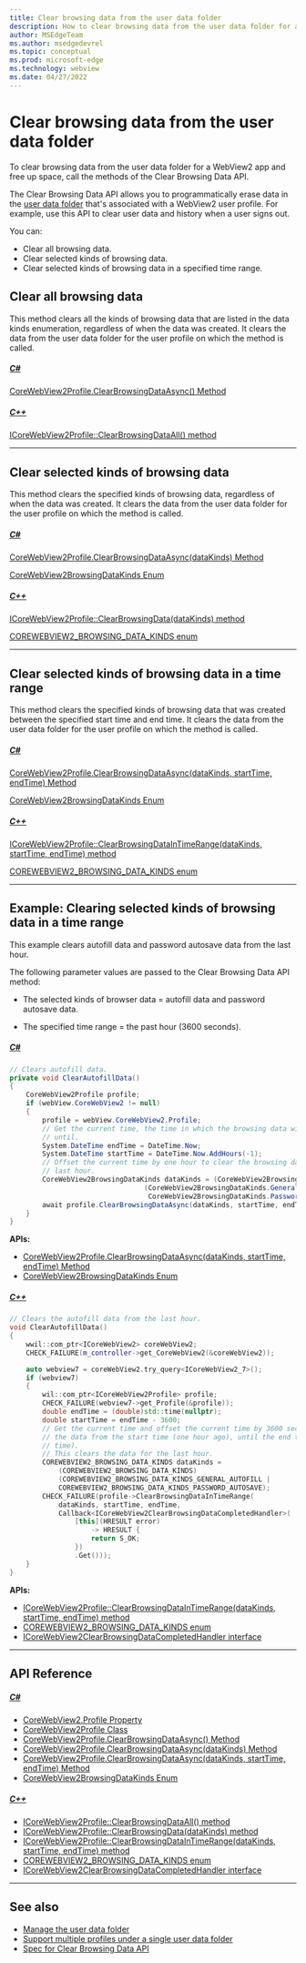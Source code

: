 ```yaml
---
title: Clear browsing data from the user data folder
description: How to clear browsing data from the user data folder for a WebView2 app to free up space.
author: MSEdgeTeam
ms.author: msedgedevrel
ms.topic: conceptual
ms.prod: microsoft-edge
ms.technology: webview
ms.date: 04/27/2022
---
```

# Clear browsing data from the user data folder

To clear browsing data from the user data folder for a WebView2 app and free up space, call the methods of the Clear Browsing Data API.

The Clear Browsing Data API allows you to programmatically erase data in the [user data folder](user-data-folder.md) that's associated with a WebView2 user profile.  For example, use this API to clear user data and history when a user signs out.

You can:
*  Clear all browsing data.
*  Clear selected kinds of browsing data.
*  Clear selected kinds of browsing data in a specified time range.


<!-- ====================================================================== -->
## Clear all browsing data

This method clears all the kinds of browsing data that are listed in the data kinds enumeration, regardless of when the data was created.  It clears the data from the user data folder for the user profile on which the method is called.


<!-- ------------------------------ -->

##### [C#](#tab/csharp)

[CoreWebView2Profile.ClearBrowsingDataAsync() Method](/dotnet/api/microsoft.web.webview2.core.corewebview2profile.clearbrowsingdataasync#microsoft-web-webview2-core-corewebview2profile-clearbrowsingdataasync)


<!-- ------------------------------ -->

##### [C++](#tab/cpp)

[ICoreWebView2Profile::ClearBrowsingDataAll() method](/microsoft-edge/webview2/reference/win32/icorewebview2experimentalprofile4#clearbrowsingdataall)


---

<!-- end of tab-set -->


<!-- ====================================================================== -->
## Clear selected kinds of browsing data

This method clears the specified kinds of browsing data, regardless of when the data was created.  It clears the data from the user data folder for the user profile on which the method is called.


<!-- ------------------------------ -->

##### [C#](#tab/csharp)

[CoreWebView2Profile.ClearBrowsingDataAsync(dataKinds) Method](/dotnet/api/microsoft.web.webview2.core.corewebview2profile.clearbrowsingdataasync#microsoft-web-webview2-core-corewebview2profile-clearbrowsingdataasync(microsoft-web-webview2-core-corewebview2browsingdatakinds))

[CoreWebView2BrowsingDataKinds Enum](/dotnet/api/microsoft.web.webview2.core.corewebview2browsingdatakinds)


<!-- ------------------------------ -->

##### [C++](#tab/cpp)

[ICoreWebView2Profile::ClearBrowsingData(dataKinds) method](/microsoft-edge/webview2/reference/win32/icorewebview2experimentalprofile4#clearbrowsingdata)

[COREWEBVIEW2_BROWSING_DATA_KINDS enum](/microsoft-edge/webview2/reference/win32/icorewebview2experimentalcompositioncontroller4#corewebview2_browsing_data_kinds)

---

<!-- end of tab-set -->


<!-- ====================================================================== -->
## Clear selected kinds of browsing data in a time range

This method clears the specified kinds of browsing data that was created between the specified start time and end time.  It clears the data from the user data folder for the user profile on which the method is called.


<!-- ------------------------------ -->

##### [C#](#tab/csharp)

[CoreWebView2Profile.ClearBrowsingDataAsync(dataKinds, startTime, endTime) Method](/dotnet/api/microsoft.web.webview2.core.corewebview2profile.clearbrowsingdataasync#microsoft-web-webview2-core-corewebview2profile-clearbrowsingdataasync(microsoft-web-webview2-core-corewebview2browsingdatakinds-system-datetime-system-datetime))

[CoreWebView2BrowsingDataKinds Enum](/dotnet/api/microsoft.web.webview2.core.corewebview2browsingdatakinds)


<!-- ------------------------------ -->

##### [C++](#tab/cpp)

[ICoreWebView2Profile::ClearBrowsingDataInTimeRange(dataKinds, startTime, endTime) method](/microsoft-edge/webview2/reference/win32/icorewebview2experimentalprofile4#clearbrowsingdataintimerange)

[COREWEBVIEW2_BROWSING_DATA_KINDS enum](/microsoft-edge/webview2/reference/win32/icorewebview2experimentalcompositioncontroller4#corewebview2_browsing_data_kinds)

---

<!-- end of tab-set -->


<!-- ====================================================================== -->
## Example: Clearing selected kinds of browsing data in a time range

This example clears autofill data and password autosave data from the last hour.

The following parameter values are passed to the Clear Browsing Data API method:

*  The selected kinds of browser data = autofill data and password autosave data.

*  The specified time range = the past hour (3600 seconds).


<!-- ------------------------------ -->

##### [C#](#tab/csharp)

```csharp
// Clears autofill data.
private void ClearAutofillData()
{
    CoreWebView2Profile profile;
    if (webView.CoreWebView2 != null)
    {
        profile = webView.CoreWebView2.Profile;
        // Get the current time, the time in which the browsing data will be cleared
        // until.
        System.DateTime endTime = DateTime.Now;
        System.DateTime startTime = DateTime.Now.AddHours(-1);
        // Offset the current time by one hour to clear the browsing data from the
        // last hour.
        CoreWebView2BrowsingDataKinds dataKinds = (CoreWebView2BrowsingDataKinds)
                                 (CoreWebView2BrowsingDataKinds.GeneralAutofill | 
                                  CoreWebView2BrowsingDataKinds.PasswordAutosave);
        await profile.ClearBrowsingDataAsync(dataKinds, startTime, endTime);
    }
}
```

**APIs:**

* [CoreWebView2Profile.ClearBrowsingDataAsync(dataKinds, startTime, endTime) Method](/dotnet/api/microsoft.web.webview2.core.corewebview2profile.clearbrowsingdataasync#microsoft-web-webview2-core-corewebview2profile-clearbrowsingdataasync(microsoft-web-webview2-core-corewebview2browsingdatakinds-system-datetime-system-datetime))
* [CoreWebView2BrowsingDataKinds Enum](/dotnet/api/microsoft.web.webview2.core.corewebview2browsingdatakinds)


<!-- ------------------------------ -->

##### [C++](#tab/cpp)

```cpp
// Clears the autofill data from the last hour.
void ClearAutofillData()
{
    wwil::com_ptr<ICoreWebView2> coreWebView2;
    CHECK_FAILURE(m_controller->get_CoreWebView2(&coreWebView2));

    auto webview7 = coreWebView2.try_query<ICoreWebView2_7>();
    if (webview7)
    {
        wil::com_ptr<ICoreWebView2Profile> profile;
        CHECK_FAILURE(webview7->get_Profile(&profile));
        double endTime = (double)std::time(nullptr);
        double startTime = endTime - 3600;
        // Get the current time and offset the current time by 3600 seconds to clear
        // the data from the start time (one hour ago), until the end time (present 
        // time).
        // This clears the data for the last hour.
        COREWEBVIEW2_BROWSING_DATA_KINDS dataKinds = 
            (COREWEBVIEW2_BROWSING_DATA_KINDS)
            (COREWEBVIEW2_BROWSING_DATA_KINDS_GENERAL_AUTOFILL |
            COREWEBVIEW2_BROWSING_DATA_KINDS_PASSWORD_AUTOSAVE);
        CHECK_FAILURE(profile->ClearBrowsingDataInTimeRange(
            dataKinds, startTime, endTime,
            Callback<ICoreWebView2ClearBrowsingDataCompletedHandler>(
                [this](HRESULT error)
                    -> HRESULT {
                    return S_OK;
                })
                .Get()));
    }
}
```

**APIs:**

* [ICoreWebView2Profile::ClearBrowsingDataInTimeRange(dataKinds, startTime, endTime) method](/microsoft-edge/webview2/reference/win32/icorewebview2experimentalprofile4#clearbrowsingdataintimerange)
* [COREWEBVIEW2_BROWSING_DATA_KINDS enum](/microsoft-edge/webview2/reference/win32/icorewebview2experimentalcompositioncontroller4#corewebview2_browsing_data_kinds)
* [ICoreWebView2ClearBrowsingDataCompletedHandler interface](/microsoft-edge/webview2/reference/win32/icorewebview2experimentalclearbrowsingdatacompletedhandler)

---

<!-- end of tab-set -->


<!-- ====================================================================== -->
## API Reference


<!-- ------------------------------ -->

##### [C#](#tab/csharp)

* [CoreWebView2.Profile Property](/dotnet/api/microsoft.web.webview2.core.corewebview2.profile)
* [CoreWebView2Profile Class](/dotnet/api/microsoft.web.webview2.core.corewebview2profile)
* [CoreWebView2Profile.ClearBrowsingDataAsync() Method](/dotnet/api/microsoft.web.webview2.core.corewebview2profile.clearbrowsingdataasync#microsoft-web-webview2-core-corewebview2profile-clearbrowsingdataasync)
* [CoreWebView2Profile.ClearBrowsingDataAsync(dataKinds) Method](/dotnet/api/microsoft.web.webview2.core.corewebview2profile.clearbrowsingdataasync#microsoft-web-webview2-core-corewebview2profile-clearbrowsingdataasync(microsoft-web-webview2-core-corewebview2browsingdatakinds))
* [CoreWebView2Profile.ClearBrowsingDataAsync(dataKinds, startTime, endTime) Method](/dotnet/api/microsoft.web.webview2.core.corewebview2profile.clearbrowsingdataasync#microsoft-web-webview2-core-corewebview2profile-clearbrowsingdataasync(microsoft-web-webview2-core-corewebview2browsingdatakinds-system-datetime-system-datetime))
* [CoreWebView2BrowsingDataKinds Enum](/dotnet/api/microsoft.web.webview2.core.corewebview2browsingdatakinds)


<!-- ------------------------------ -->

##### [C++](#tab/cpp)

* [ICoreWebView2Profile::ClearBrowsingDataAll() method](/microsoft-edge/webview2/reference/win32/icorewebview2experimentalprofile4#clearbrowsingdataall)
* [ICoreWebView2Profile::ClearBrowsingData(dataKinds) method](/microsoft-edge/webview2/reference/win32/icorewebview2experimentalprofile4#clearbrowsingdata)
* [ICoreWebView2Profile::ClearBrowsingDataInTimeRange(dataKinds, startTime, endTime) method](/microsoft-edge/webview2/reference/win32/icorewebview2experimentalprofile4#clearbrowsingdataintimerange)
* [COREWEBVIEW2_BROWSING_DATA_KINDS enum](/microsoft-edge/webview2/reference/win32/icorewebview2experimentalcompositioncontroller4#corewebview2_browsing_data_kinds)
* [ICoreWebView2ClearBrowsingDataCompletedHandler interface](/microsoft-edge/webview2/reference/win32/icorewebview2experimentalclearbrowsingdatacompletedhandler)

---

<!-- end of tab-set -->


<!-- ====================================================================== -->
## See also

* [Manage the user data folder](user-data-folder.md)
* [Support multiple profiles under a single user data folder](multi-profile-support.md)
* [Spec for Clear Browsing Data API](https://github.com/MicrosoftEdge/WebView2Feedback/blob/main/specs/ClearBrowsingData.md)
